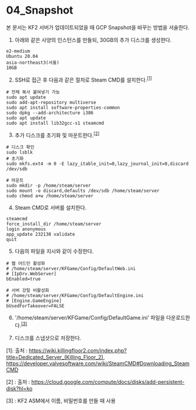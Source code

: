 04_Snapshot
=============

본 문서는 KF2 서버가 업데이트되었을 때 GCP Snapshot을 바꾸는 방법을 서술한다.  

1. 아래와 같은 사양의 인스턴스를 만들되, 30GB의 추가 디스크를 생성한다.  
```
e2-medium
Ubuntu 20.04
asia-northeast3(서울)
10GB
```

2. SSH로 접근 후 다음과 같은 절차로 Steam CMD를 설치한다.<sup>[[1]](#footnote_1)</sup>

```
# 전체 복사 붙여넣기 가능
sudo apt update
sudo add-apt-repository multiverse
sudo apt install software-properties-common
sudo dpkg --add-architecture i386
sudo apt update
sudo apt install lib32gcc-s1 steamcmd
```

3. 추가 디스크를 초기화 및 마운트한다.<sup>[[2]](#footnote_2)</sup>
```
# 디스크 확인
sudo lsblk
# 초기화
sudo mkfs.ext4 -m 0 -E lazy_itable_init=0,lazy_journal_init=0,discard /dev/sdb
```
```
# 마운트
sudo mkdir -p /home/steam/server
sudo mount -o discard,defaults /dev/sdb /home/steam/server
sudo chmod a+w /home/steam/server
```

4. Steam CMD로 서버를 설치한다.
```
steamcmd
force_install_dir /home/steam/server
login anonymous
app_update 232130 validate
quit
```

5. 다음의 파일을 지시와 같이 수정한다.
```
# 웹 어드민 활성화
# /home/steam/server/KFGame/Config/DefaultWeb.ini
# [IpDrv.WebServer]
bEnabled=true
```
```
# 서버 강탈 비활성화
# /home/steam/server/KFGame/Config/DefaultEngine.ini
# [Engine.GameEngine]
bUsedForTakeover=FALSE
```

6. '/home/steam/server/KFGame/Config/DefaultGame.ini' 파일을 다운로드한다.<sup>[[3]](#footnote_3)</sup>

7. 디스크를 스냅샷으로 저장한다.




<a name="footnote_1">[1]</a>: 출처 : https://wiki.killingfloor2.com/index.php?title=Dedicated_Server_(Killing_Floor_2), https://developer.valvesoftware.com/wiki/SteamCMD#Downloading_SteamCMD

<a name="footnote_2">[2] </a>: 출처 : https://cloud.google.com/compute/docs/disks/add-persistent-disk?hl=ko

<a name="footnote_3">[3] </a>: KF2 ASM에서 이름, 비밀번호를 만들 때 사용
